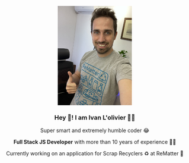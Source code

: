 <p align="center">
   <img align="center" width="200" src="https://github.com/ivanlolivier/ivanlolivier/blob/main/IMG_4306%20(1).jpg?raw=true" />
   <h3 align="center">Hey 👋! I am Ivan L'olivier 👨‍💻</h3>
</p>

<p align="center">
  Super smart and extremely humble coder 😂
</p>

<p align="center">
  <strong>Full Stack JS Developer</strong> with more than 10 years of experience 🦸‍♂️
</p>

<p align="center">
 Currently working on an application for Scrap Recyclers ♻️ at ReMatter 🚀
</p>


